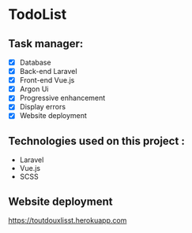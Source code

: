 # TodoList

## Task manager: 
- [x] Database
- [x] Back-end Laravel
- [x] Front-end Vue.js
- [x] Argon Ui 
- [x] Progressive enhancement
- [x] Display errors
- [x] Website deployment

## Technologies used on this project : 
- Laravel
- Vue.js
- SCSS

## Website deployment 
<https://toutdouxlisst.herokuapp.com>
